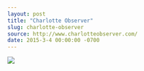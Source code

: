 ```yaml
---
layout: post
title: "Charlotte Observer"
slug: charlotte-observer
source: http://www.charlotteobserver.com/
date: 2015-3-4 00:00:00 -0700
---
```


<img src="{{ site.url }}/assets/img/screenshots/charlotte-observer.jpg">
